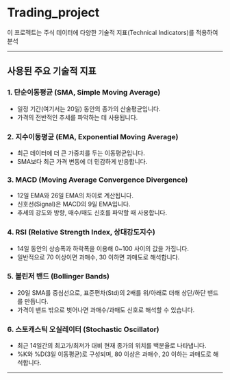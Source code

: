 # Trading_project

이 프로젝트는 주식 데이터에 다양한 기술적 지표(Technical Indicators)를 적용하여 분석

---

## 사용된 주요 기술적 지표

### 1. 단순이동평균 (SMA, Simple Moving Average)
- 일정 기간(여기서는 20일) 동안의 종가의 산술평균입니다.
- 가격의 전반적인 추세를 파악하는 데 사용됩니다.

### 2. 지수이동평균 (EMA, Exponential Moving Average)
- 최근 데이터에 더 큰 가중치를 두는 이동평균입니다.
- SMA보다 최근 가격 변동에 더 민감하게 반응합니다.

### 3. MACD (Moving Average Convergence Divergence)
- 12일 EMA와 26일 EMA의 차이로 계산됩니다.
- 신호선(Signal)은 MACD의 9일 EMA입니다.
- 추세의 강도와 방향, 매수/매도 신호를 파악할 때 사용합니다.

### 4. RSI (Relative Strength Index, 상대강도지수)
- 14일 동안의 상승폭과 하락폭을 이용해 0~100 사이의 값을 가집니다.
- 일반적으로 70 이상이면 과매수, 30 이하면 과매도로 해석합니다.

### 5. 볼린저 밴드 (Bollinger Bands)
- 20일 SMA를 중심선으로, 표준편차(Std)의 2배를 위/아래로 더해 상단/하단 밴드를 만듭니다.
- 가격이 밴드 밖으로 벗어나면 과매수/과매도 신호로 해석할 수 있습니다.

### 6. 스토캐스틱 오실레이터 (Stochastic Oscillator)
- 최근 14일간의 최고가/최저가 대비 현재 종가의 위치를 백분율로 나타냅니다.
- %K와 %D(3일 이동평균)로 구성되며, 80 이상은 과매수, 20 이하는 과매도로 해석합니다.

---